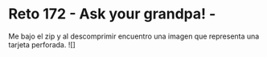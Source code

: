 # Reto 172 - Ask your grandpa! -
Me bajo el zip y al descomprimir encuentro una imagen que representa una tarjeta perforada.
![]
